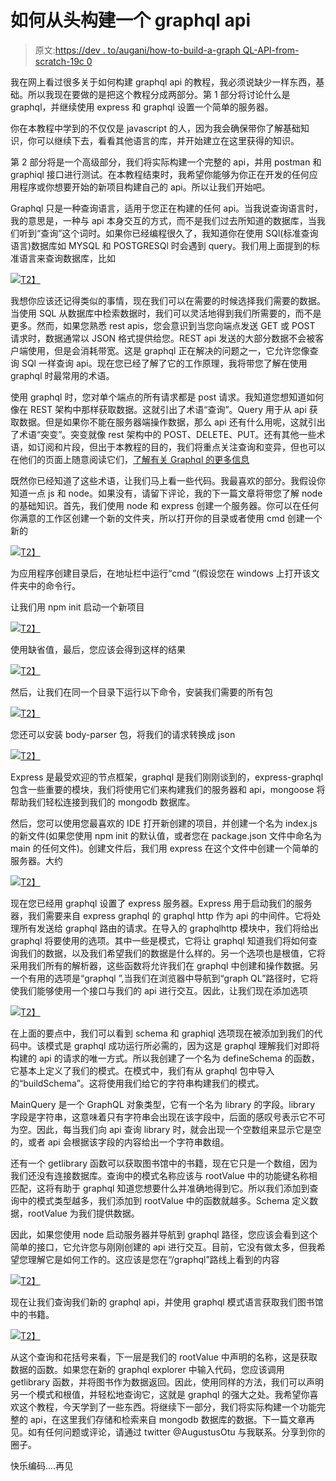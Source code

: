 # 如何从头构建一个 graphql api

> 原文:[https://dev . to/augani/how-to-build-a-graph QL-API-from-scratch-19c 0](https://dev.to/augani/how-to-build-a-graphql-api-from-scratch-19c0)

我在网上看过很多关于如何构建 graphql api 的教程，我必须说缺少一样东西，基础。所以我现在要做的是把这个教程分成两部分。第 1 部分将讨论什么是 graphql，并继续使用 express 和 graphql 设置一个简单的服务器。

你在本教程中学到的不仅仅是 javascript 的人，因为我会确保带你了解基础知识，你可以继续下去，看看其他语言的库，并开始建立在这里获得的知识。

第 2 部分将是一个高级部分，我们将实际构建一个完整的 api，并用 postman 和 graphiql 接口进行测试。在本教程结束时，我希望你能够为你正在开发的任何应用程序或你想要开始的新项目构建自己的 api。所以让我们开始吧。

Graphql 只是一种查询语言，适用于您正在构建的任何 api。当我说查询语言时，我的意思是，一种与 api 本身交互的方式，而不是我们过去所知道的数据库，当我们听到“查询”这个词时。如果你已经编程很久了，我知道你在使用 SQl(标准查询语言)数据库如 MYSQL 和 POSTGRESQl 时会遇到 query。我们用上面提到的标准语言来查询数据库，比如

[![](../Images/bf913fe8d4111cc77239bb0d719efac2.png)T2】](https://res.cloudinary.com/practicaldev/image/fetch/s--hVZRoi3j--/c_limit%2Cf_auto%2Cfl_progressive%2Cq_auto%2Cw_880/https://i.ibb.co/NThfj1Z/carbon-2.png)

我想你应该还记得类似的事情，现在我们可以在需要的时候选择我们需要的数据。当使用 SQL 从数据库中检索数据时，我们可以灵活地得到我们所需要的，而不是更多。然而，如果您熟悉 rest apis，您会意识到当您向端点发送 GET 或 POST 请求时，数据通常以 JSON 格式提供给您。REST api 发送的大部分数据不会被客户端使用，但是会消耗带宽。这是 graphql 正在解决的问题之一，它允许您像查询 SQl 一样查询 api。现在您已经了解了它的工作原理，我将带您了解在使用 graphql 时最常用的术语。

使用 graphql 时，您对单个端点的所有请求都是 post 请求。我知道您想知道如何像在 REST 架构中那样获取数据。这就引出了术语“查询”。Query 用于从 api 获取数据。但是如果你不能在服务器端操作数据，那么 api 还有什么用呢，这就引出了术语“突变”。突变就像 rest 架构中的 POST、DELETE、PUT。还有其他一些术语，如订阅和片段，但出于本教程的目的，我们将重点关注查询和变异，但也可以在他们的页面上随意阅读它们，[了解有关 Graphql 的更多信息](https://graphql.github.io/learn/queries)

既然你已经知道了这些术语，让我们马上看一些代码。我最喜欢的部分。我假设你知道一点 js 和 node。如果没有，请留下评论，我的下一篇文章将带您了解 node 的基础知识。首先，我们使用 node 和 express 创建一个服务器。你可以在任何你满意的工作区创建一个新的文件夹，所以打开你的目录或者使用 cmd 创建一个新的

[![](../Images/1c346e96458825d82c7fd1d593fe787f.png)T2】](https://res.cloudinary.com/practicaldev/image/fetch/s--F-WiF9vP--/c_limit%2Cf_auto%2Cfl_progressive%2Cq_auto%2Cw_880/https://i.ibb.co/7R8RvHk/cmdmkdir.png)

为应用程序创建目录后，在地址栏中运行“cmd ”(假设您在 windows 上打开该文件夹中的命令行。

让我们用 npm init 启动一个新项目

[![](../Images/dc2059806f1d2f135dfa7cb44d91eafa.png)T2】](https://res.cloudinary.com/practicaldev/image/fetch/s--71tbI0FI--/c_limit%2Cf_auto%2Cfl_progressive%2Cq_auto%2Cw_880/https://i.ibb.co/gym1H0h/cmdnpm.png)

使用缺省值，最后，您应该会得到这样的结果

[![](../Images/87670aa46a5499df41e347682b7ea22a.png)T2】](https://res.cloudinary.com/practicaldev/image/fetch/s--DUPta6Qe--/c_limit%2Cf_auto%2Cfl_progressive%2Cq_auto%2Cw_880/https://i.ibb.co/4TRDwxv/Screenshot-18.png)

然后，让我们在同一个目录下运行以下命令，安装我们需要的所有包

[![](../Images/43f69ea7f56ce9ce41eedb5aa98c0914.png)T2】](https://res.cloudinary.com/practicaldev/image/fetch/s--ukh8N7E8--/c_limit%2Cf_auto%2Cfl_progressive%2Cq_auto%2Cw_880/https://i.ibb.co/KmpB199/npminstall.png)

您还可以安装 body-parser 包，将我们的请求转换成 json

[![](../Images/5f739ab8984eace6fa394b0e871b00e2.png)T2】](https://res.cloudinary.com/practicaldev/image/fetch/s--5BM-bZxy--/c_limit%2Cf_auto%2Cfl_progressive%2Cq_auto%2Cw_880/https://i.ibb.co/fGDWsNk/bod.png)

Express 是最受欢迎的节点框架，graphql 是我们刚刚谈到的，express-graphql 包含一些重要的模块，我们将使用它们来构建我们的服务器和 api，mongoose 将帮助我们轻松连接到我们的 mongodb 数据库。

然后，您可以使用您最喜欢的 IDE 打开新创建的项目，并创建一个名为 index.js 的新文件(如果您使用 npm init 的默认值，或者您在 package.json 文件中命名为 main 的任何文件)。创建文件后，我们用 express 在这个文件中创建一个简单的服务器。大约

[![](../Images/a7f717946cea45215e28b32fd3a5d700.png)T2】](https://res.cloudinary.com/practicaldev/image/fetch/s--nT_pFy8q--/c_limit%2Cf_auto%2Cfl_progressive%2Cq_auto%2Cw_880/https://i.ibb.co/d2FSzZB/express.png)

现在您已经用 graphql 设置了 express 服务器。Express 用于启动我们的服务器，我们需要来自 express graphql 的 graphql http 作为 api 的中间件。它将处理所有发送给 graphql 路由的请求。在导入的 graphqlhttp 模块中，我们将给出 graphql 将要使用的选项。其中一些是模式，它将让 graphql 知道我们将如何查询我们的数据，以及我们希望我们的数据是什么样的。另一个选项也是根值，它将采用我们所有的解析器，这些函数将允许我们在 graphql 中创建和操作数据。另一个有用的选项是“graphql ”,当我们在浏览器中导航到“graph QL”路径时，它将使我们能够使用一个接口与我们的 api 进行交互。因此，让我们现在添加选项

[![](../Images/fc0c27f5224c74772444b6a5b61e82fe.png)T2】](https://res.cloudinary.com/practicaldev/image/fetch/s--lpFMk_uO--/c_limit%2Cf_auto%2Cfl_progressive%2Cq_auto%2Cw_880/https://i.ibb.co/jv7CRX5/gra.png)

在上面的要点中，我们可以看到 schema 和 graphiql 选项现在被添加到我们的代码中。该模式是 graphql 成功运行所必需的，因为这是 graphql 理解我们对即将构建的 api 的请求的唯一方式。所以我创建了一个名为 defineSchema 的函数，它基本上定义了我们的模式。在模式中，我们有从 graphql 包中导入的“buildSchema”。这将使用我们给它的字符串构建我们的模式。

MainQuery 是一个 GraphQL 对象类型，它有一个名为 library 的字段。library 字段是字符串，这意味着只有字符串会出现在该字段中，后面的感叹号表示它不可为空。因此，每当我们向 api 查询 library 时，就会出现一个空数组来显示它是空的，或者 api 会根据该字段的内容给出一个字符串数组。

还有一个 getlibrary 函数可以获取图书馆中的书籍，现在它只是一个数组，因为我们还没有连接数据库。查询中的模式名称应该与 rootValue 中的功能键名称相匹配，这将有助于 graphql 知道您想要什么并准确地得到它。所以我们添加到查询中的模式类型越多，我们添加到 rootValue 中的函数就越多。Schema 定义数据，rootValue 为我们提供数据。

因此，如果您使用 node 启动服务器并导航到 graphql 路径，您应该会看到这个简单的接口，它允许您与刚刚创建的 api 进行交互。目前，它没有做太多，但我希望您理解它是如何工作的。这应该是您在“/graphql”路线上看到的内容

[![](../Images/30f3d1a390a754ed6ac2a53cf8b945fe.png)T2】](https://res.cloudinary.com/practicaldev/image/fetch/s--hxhVOC3F--/c_limit%2Cf_auto%2Cfl_progressive%2Cq_auto%2Cw_880/https://i.ibb.co/s94cXMc/Screenshot-19.png)

现在让我们查询我们新的 graphql api，并使用 graphql 模式语言获取我们图书馆中的书籍。

[![](../Images/6328185906e6fd8659febfa9341e56cd.png)T2】](https://res.cloudinary.com/practicaldev/image/fetch/s--JCBRNB5r--/c_limit%2Cf_auto%2Cfl_progressive%2Cq_auto%2Cw_880/https://i.ibb.co/cNxPn9v/query.png)

从这个查询和花括号来看，下一层是我们的 rootValue 中声明的名称，这是获取数据的函数。如果您在新的 graphql explorer 中输入代码，您应该调用 getlibrary 函数，并将图书作为数据返回。因此，使用同样的方法，我们可以声明另一个模式和根值，并轻松地查询它，这就是 graphql 的强大之处。我希望你喜欢这个教程，今天学到了一些东西。将继续下一部分，我们将实际构建一个功能完整的 api，在这里我们存储和检索来自 mongodb 数据库的数据。下一篇文章再见。如有任何问题或评论，请通过 twitter @AugustusOtu 与我联系。分享到你的圈子。

快乐编码....再见